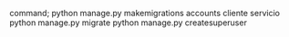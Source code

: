 command;
python manage.py makemigrations accounts cliente servicio
python manage.py migrate
python manage.py createsuperuser
